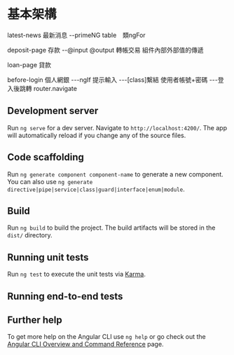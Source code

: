 # 基本架構

latest-news  最新消息
--primeNG table　類ngFor

deposit-page 存款
--@input @output 轉帳交易 組件內部外部值的傳遞

loan-page    貸款

before-login 個人網銀
---ngIf 提示輸入
---[class]繫結 使用者帳號+密碼
---登入後跳轉 router.navigate












## Development server

Run `ng serve` for a dev server. Navigate to `http://localhost:4200/`. The app will automatically reload if you change any of the source files.

## Code scaffolding

Run `ng generate component component-name` to generate a new component. You can also use `ng generate directive|pipe|service|class|guard|interface|enum|module`.

## Build

Run `ng build` to build the project. The build artifacts will be stored in the `dist/` directory.

## Running unit tests

Run `ng test` to execute the unit tests via [Karma](https://karma-runner.github.io).

## Running end-to-end tests



## Further help

To get more help on the Angular CLI use `ng help` or go check out the [Angular CLI Overview and Command Reference](https://angular.io/cli) page.
